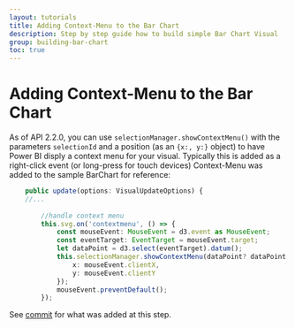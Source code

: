 ```yaml
---
layout: tutorials
title: Adding Context-Menu to the Bar Chart
description: Step by step guide how to build simple Bar Chart Visual
group: building-bar-chart
toc: true
---
```


# Adding Context-Menu to the Bar Chart
As of API 2.2.0, you can use `selectionManager.showContextMenu()` with the parameters `selectionId` and a position (as an `{x:, y:}` object) to have Power BI disply a context menu for your visual. Typically this is added as a right-click event (or long-press for touch devices)
Context-Menu was added to the sample BarChart for reference:

```typescript
    public update(options: VisualUpdateOptions) {
    //...
    
        //handle context menu
        this.svg.on('contextmenu', () => {
            const mouseEvent: MouseEvent = d3.event as MouseEvent;
            const eventTarget: EventTarget = mouseEvent.target;
            let dataPoint = d3.select(eventTarget).datum();
            this.selectionManager.showContextMenu(dataPoint? dataPoint.selectionId : {}, {
                x: mouseEvent.clientX,
                y: mouseEvent.clientY
            });
            mouseEvent.preventDefault();
        }); 
```

See [commit](https://github.com/Microsoft/PowerBI-visuals-sampleBarChart/commit/a19b47a4c635e9f48c6bce526a3e0f5d5e73638f) for what was added at this step.
